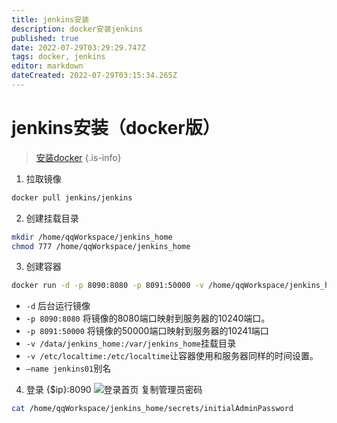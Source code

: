 ```yaml
---
title: jenkins安装
description: docker安装jenkins
published: true
date: 2022-07-29T03:29:29.747Z
tags: docker, jenkins
editor: markdown
dateCreated: 2022-07-29T03:15:34.265Z
---
```


# jenkins安装（docker版）
> [安装docker](http://1.13.17.66:3000/zh/%E4%BA%91%E5%8E%9F%E7%94%9F/docker/%E5%AE%89%E8%A3%85)
{.is-info}
1. 拉取镜像
```bash
docker pull jenkins/jenkins
```
2. 创建挂载目录
```bash
mkdir /home/qqWorkspace/jenkins_home
chmod 777 /home/qqWorkspace/jenkins_home
```
3. 创建容器
```bash
docker run -d -p 8090:8080 -p 8091:50000 -v /home/qqWorkspace/jenkins_home:/var/jenkins_home -v /etc/localtime:/etc/localtime --name jenkins01 jenkins/jenkins
```
- `-d` 后台运行镜像
- `-p 8090:8080` 将镜像的8080端口映射到服务器的10240端口。
- `-p 8091:50000` 将镜像的50000端口映射到服务器的10241端口
- `-v /data/jenkins_home:/var/jenkins_home`挂载目录
- `-v /etc/localtime:/etc/localtime`让容器使用和服务器同样的时间设置。
- `–name jenkins01`别名
4. 登录 {$ip}:8090
![登录首页](http://124.221.239.207:9000/wiki/jenkins-login.png "jenkins-login")
复制管理员密码
```bash
cat /home/qqWorkspace/jenkins_home/secrets/initialAdminPassword
```
